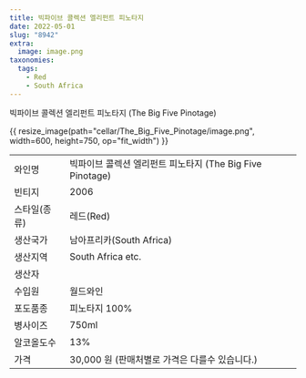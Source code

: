```yaml
---
title: 빅파이브 콜렉션 엘리펀트 피노타지
date: 2022-05-01
slug: "8942"
extra:
  image: image.png
taxonomies:
  tags:
    - Red
    - South Africa
---
```


빅파이브 콜렉션 엘리펀트 피노타지 (The Big Five Pinotage)

<!-- more -->

{{ resize_image(path="cellar/The_Big_Five_Pinotage/image.png", width=600, height=750, op="fit_width") }}

|           |                                                    |  
| --------- | -------------------------------------------------- |
| 와인명      |  빅파이브 콜렉션 엘리펀트 피노타지 (The Big Five Pinotage) |
| 빈티지      |  2006 |
| 스타일(종류) | 레드(Red) | 
| 생산국가     |  남아프리카(South Africa) |
| 생산지역     |  South Africa etc. |
| 생산자      |    |
| 수입원      |   월드와인 |
| 포도품종    |  피노타지 100% |
| 병사이즈    |  750ml |
| 알코올도수   |   13% |
| 가격       |  30,000 원 (판매처별로 가격은 다를수 있습니다.) |